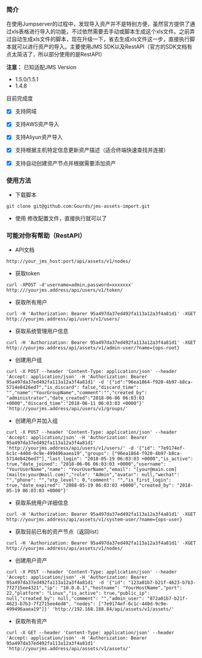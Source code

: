 ### 简介

在使用Jumpserver的过程中，发现导入资产并不是特别方便，虽然官方提供了通过xls表格进行导入的功能，不过依然需要去手动或脚本生成这个xls文件。之前弄过自动生成xls文件的脚本，现在升级一下，省去生成xls文件这一步，直接执行脚本就可以进行资产的导入。主要使用JMS SDK以及RestAPI（官方的SDK文档有点太简洁了，所以部分使用的是RestAPI）

**注意：** 已知适配JMS Version
  - 1.5.0/1.5.1
  - 1.4.8

目前完成度
- [x] 支持网域
- [x] 支持AWS资产导入
- [x] 支持Aliyun资产导入
- [x] 支持根据主机特定信息更新资产描述（适合终端快速查找并连接）
- [x] 支持自动创建资产节点并根据需要添加资产



### 使用方法

- 下载脚本
```
git clone git@github.com:Gourds/jms-assets-import.git
```


- 使用
修改配置文件，直接执行就可以了


### 可能对你有帮助（RestAPI）

- API文档
```
http://your_jms_host:port/api/assets/v1/nodes/
```

- 获取token
```
curl -XPOST -d'username=admin,password=xxxxxxx' http:///yourjms.address/api/users/v1/token/
```

- 获取所有用户
```
curl -H 'Authorization: Bearer 95a497da37ed492fa113a12a3f4a81d1' -XGET http://yourjms.address/api/users/v1/users/
```

- 获取系统管理用户信息
```
curl -H 'Authorization: Bearer 95a497da37ed492fa113a12a3f4a81d1' -XGET http://yourjms.address/api/assets/v1/admin-user/?name={ops-root}
```

- 创建用户组
```
curl -X POST --header 'Content-Type: application/json' --header 'Accept: application/json' -H 'Authorization: Bearer 95a497da37ed492fa113a12a3f4a81d1' -d '{"id":"96ea1864-f920-4b97-b8ca-5714e8426ed7","is_discard": false,"discard_time": "","name":"YourGroupName","comment":"","created_by": "administrator","date_created":"2018-06-06 06:03:03 +0000","discard_time":"2018-06-11 06:03:03 +0000"}' 'http://yourjms.address/api/users/v1/groups/'
```

- 创建用户并加入组
```
curl -X POST --header 'Content-Type: application/json' --header 'Accept: application/json' -H 'Authorization: Bearer 95a497da37ed492fa113a12a3f4a81d1' 'http://yourjms.address/api/users/v1/users/' -d '{"id": "7e9174ef-6c1c-440d-9c9e-499496aaea19","groups": ["96ea1864-f920-4b97-b8ca-5714e8426ed7"],"last_login": "2018-05-19 06:03:03 +0000","is_active": true,"date_joined": "2018-06-06 06:03:03 +0000","username": "YourUserName","name": "YourUserName","email": "[your@main.com](mailto:your@mail.com)","role": "Admin","avatar": null,"wechat": "","phone": "","otp_level": 0,"comment": "","is_first_login": true,"date_expired": "2088-05-19 06:03:03 +0000","created_by": "2018-05-19 06:03:03 +0000"}'
```

- 获取系统用户详细信息
```
curl -H 'Authorization: Bearer 95a497da37ed492fa113a12a3f4a81d1' -XGET http://yourjms.address/api/assets/v1/system-user/?name={ops-user}
```

- 获取目前已有的资产节点（返回list）
```
curl -H 'Authorization: Bearer 95a497da37ed492fa113a12a3f4a81d1' -XGET http://yourjms.address/api/assets/v1/nodes/
```

- 创建用户资产
```
curl -X POST --header 'Content-Type: application/json' --header 'Accept: application/json' -H 'Authorization: Bearer 95a497da37ed492fa113a12a3f4a81d1' -d '{"id": "123a01b7-b21f-4623-b7b3-7f2715ee4321","ip": "10.0.0.1","hostname": "YourHostName","port": 22,"platform": "Linux","is_active": true,"public_ip": null,"created_by": null,"comment": "","admin_user": "872a01b7-b21f-4623-b7b3-7f2715ee4ed8", "nodes": ["7e9174ef-6c1c-440d-9c9e-499496aaea19"]}' 'http://192.168.188.84/api/assets/v1/assets/'
```

- 获取所有资产
```
curl -X GET --header 'Content-Type: application/json' --header 'Accept: application/json' -H 'Authorization: Bearer 95a497da37ed492fa113a12a3f4a81d1' 'http://yourjms.address/api/assets/v1/assets/'
```
